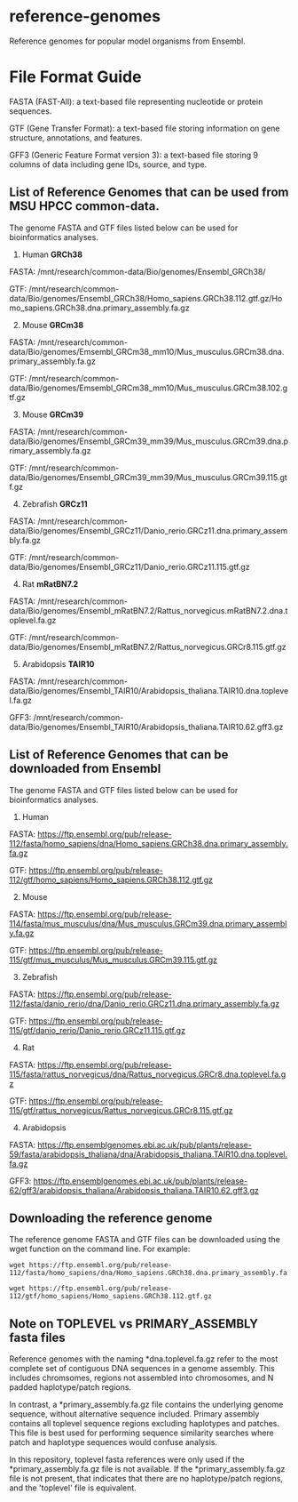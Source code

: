 # reference-genomes
Reference genomes for popular model organisms from Ensembl.

# File Format Guide
FASTA (FAST-All): a text-based file representing nucleotide or protein sequences.

GTF (Gene Transfer Format): a text-based file storing information on gene structure, annotations, and features.

GFF3 (Generic Feature Format version 3): a text-based file storing 9 columns of data including gene IDs, source, and type.

## List of Reference Genomes that can be used from MSU HPCC common-data.
The genome FASTA and GTF files listed below can be used for bioinformatics analyses.

1. Human **GRCh38**

FASTA: /mnt/research/common-data/Bio/genomes/Ensembl_GRCh38/

GTF: /mnt/research/common-data/Bio/genomes/Ensembl_GRCh38/Homo_sapiens.GRCh38.112.gtf.gz/Homo_sapiens.GRCh38.dna.primary_assembly.fa.gz

2. Mouse **GRCm38**

FASTA: /mnt/research/common-data/Bio/genomes/Emsembl_GRCm38_mm10/Mus_musculus.GRCm38.dna.primary_assembly.fa.gz

GTF: /mnt/research/common-data/Bio/genomes/Emsembl_GRCm38_mm10/Mus_musculus.GRCm38.102.gtf.gz

3. Mouse **GRCm39**

FASTA: /mnt/research/common-data/Bio/genomes/Ensembl_GRCm39_mm39/Mus_musculus.GRCm39.dna.primary_assembly.fa.gz

GTF: /mnt/research/common-data/Bio/genomes/Ensembl_GRCm39_mm39/Mus_musculus.GRCm39.115.gtf.gz

4. Zebrafish **GRCz11**

FASTA: /mnt/research/common-data/Bio/genomes/Ensembl_GRCz11/Danio_rerio.GRCz11.dna.primary_assembly.fa.gz

GTF: /mnt/research/common-data/Bio/genomes/Ensembl_GRCz11/Danio_rerio.GRCz11.115.gtf.gz

4. Rat **mRatBN7.2**

FASTA: /mnt/research/common-data/Bio/genomes/Ensembl_mRatBN7.2/Rattus_norvegicus.mRatBN7.2.dna.toplevel.fa.gz

GTF: /mnt/research/common-data/Bio/genomes/Ensembl_mRatBN7.2/Rattus_norvegicus.GRCr8.115.gtf.gz

5. Arabidopsis **TAIR10**

FASTA: /mnt/research/common-data/Bio/genomes/Ensembl_TAIR10/Arabidopsis_thaliana.TAIR10.dna.toplevel.fa.gz

GFF3: /mnt/research/common-data/Bio/genomes/Ensembl_TAIR10/Arabidopsis_thaliana.TAIR10.62.gff3.gz


## List of Reference Genomes that can be downloaded from Ensembl
The genome FASTA and GTF files listed below can be used for bioinformatics analyses.

1. Human

FASTA: https://ftp.ensembl.org/pub/release-112/fasta/homo_sapiens/dna/Homo_sapiens.GRCh38.dna.primary_assembly.fa.gz

GTF: https://ftp.ensembl.org/pub/release-112/gtf/homo_sapiens/Homo_sapiens.GRCh38.112.gtf.gz

2. Mouse

FASTA: https://ftp.ensembl.org/pub/release-114/fasta/mus_musculus/dna/Mus_musculus.GRCm39.dna.primary_assembly.fa.gz

GTF: https://ftp.ensembl.org/pub/release-115/gtf/mus_musculus/Mus_musculus.GRCm39.115.gtf.gz

3. Zebrafish

FASTA: https://ftp.ensembl.org/pub/release-112/fasta/danio_rerio/dna/Danio_rerio.GRCz11.dna.primary_assembly.fa.gz

GTF: https://ftp.ensembl.org/pub/release-115/gtf/danio_rerio/Danio_rerio.GRCz11.115.gtf.gz

4. Rat

FASTA: https://ftp.ensembl.org/pub/release-115/fasta/rattus_norvegicus/dna/Rattus_norvegicus.GRCr8.dna.toplevel.fa.gz

GTF: https://ftp.ensembl.org/pub/release-115/gtf/rattus_norvegicus/Rattus_norvegicus.GRCr8.115.gtf.gz

4. Arabidopsis

FASTA: https://ftp.ensemblgenomes.ebi.ac.uk/pub/plants/release-59/fasta/arabidopsis_thaliana/dna/Arabidopsis_thaliana.TAIR10.dna.toplevel.fa.gz

GFF3: https://ftp.ensemblgenomes.ebi.ac.uk/pub/plants/release-62/gff3/arabidopsis_thaliana/Arabidopsis_thaliana.TAIR10.62.gff3.gz

## Downloading the reference genome
The reference genome FASTA and GTF files can be downloaded using the wget function on the command line. For example: 
```
wget https://ftp.ensembl.org/pub/release-112/fasta/homo_sapiens/dna/Homo_sapiens.GRCh38.dna.primary_assembly.fa.gz

wget https://ftp.ensembl.org/pub/release-112/gtf/homo_sapiens/Homo_sapiens.GRCh38.112.gtf.gz
```
## Note on TOPLEVEL vs PRIMARY_ASSEMBLY fasta files
Reference genomes with the naming *dna.toplevel.fa.gz refer to the most complete set of contiguous DNA sequences in a genome assembly. This includes chromsomes, regions not assembled into chromosomes, and N padded haplotype/patch regions.

In contrast, a *primary_assembly.fa.gz file contains the underlying genome sequence, without alternative sequence included. Primary assembly contains all toplevel sequence regions excluding haplotypes and patches. This file is best used for performing sequence similarity searches where patch and haplotype sequences would confuse analysis.

In this repository, toplevel fasta references were only used if the *primary_assembly.fa.gz file is not available. If the *primary_assembly.fa.gz file is not present, that indicates that there are no haplotype/patch regions, and the 'toplevel' file is equivalent.
